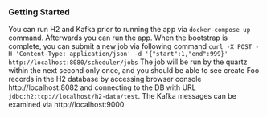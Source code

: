 ### Getting Started

You can run H2 and Kafka prior to running the app via `docker-compose up` command. Afterwards you can run the app. 
When the bootstrap is complete, you can submit a new job via following command
`curl -X POST -H 'Content-Type: application/json' -d '{"start":1,"end":999}'  http://localhost:8080/scheduler/jobs`
The job will be run by the quartz within the next second only once, and you should be able to see create Foo records 
in the H2 database by accessing browser console http://localhost:8082 and connecting to the DB with URL
`jdbc:h2:tcp://localhost/h2-data/test`. The Kafka messages can be examined via http://localhost:9000.